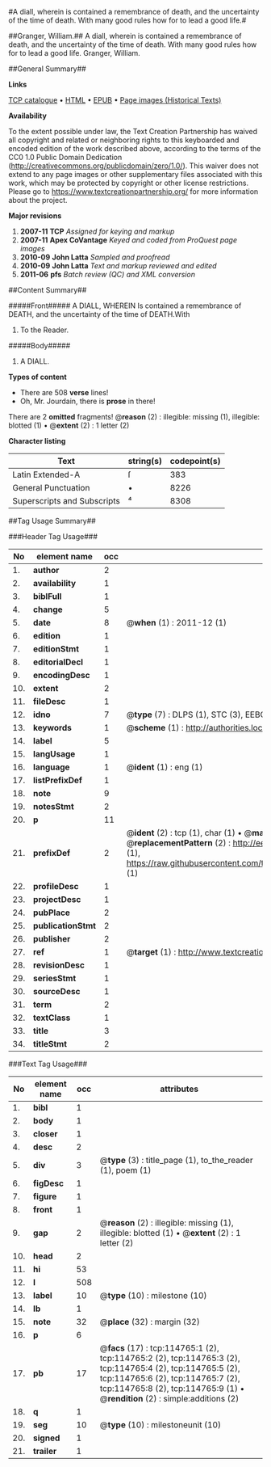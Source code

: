 #A diall, wherein is contained a remembrance of death, and the uncertainty of the time of death. With many good rules how for to lead a good life.#

##Granger, William.##
A diall, wherein is contained a remembrance of death, and the uncertainty of the time of death. With many good rules how for to lead a good life.
Granger, William.

##General Summary##

**Links**

[TCP catalogue](http://www.ota.ox.ac.uk/tcp/)  • 
[HTML](http://tei.it.ox.ac.uk/tcp/Texts-HTML/free/A85/A85528.html)  • 
[EPUB](http://tei.it.ox.ac.uk/tcp/Texts-EPUB/free/A85/A85528.epub) • 
[Page images (Historical Texts)](https://historicaltexts.jisc.ac.uk/eebo-99862601e)

**Availability**

To the extent possible under law, the Text Creation Partnership has waived all copyright and related or neighboring rights to this keyboarded and encoded edition of the work described above, according to the terms of the CC0 1.0 Public Domain Dedication (http://creativecommons.org/publicdomain/zero/1.0/). This waiver does not extend to any page images or other supplementary files associated with this work, which may be protected by copyright or other license restrictions. Please go to https://www.textcreationpartnership.org/ for more information about the project.

**Major revisions**

1. __2007-11__ __TCP__ *Assigned for keying and markup*
1. __2007-11__ __Apex CoVantage__ *Keyed and coded from ProQuest page images*
1. __2010-09__ __John Latta__ *Sampled and proofread*
1. __2010-09__ __John Latta__ *Text and markup reviewed and edited*
1. __2011-06__ __pfs__ *Batch review (QC) and XML conversion*

##Content Summary##

#####Front#####
A DIALL, WHEREIN Is contained a remembrance of DEATH, and the uncertainty of the time of DEATH.With 
1. To the Reader.

#####Body#####

1. A DIALL.

**Types of content**

  * There are 508 **verse** lines!
  * Oh, Mr. Jourdain, there is **prose** in there!

There are 2 **omitted** fragments! 
 @__reason__ (2) : illegible: missing (1), illegible: blotted (1)  •  @__extent__ (2) : 1 letter (2)

**Character listing**


|Text|string(s)|codepoint(s)|
|---|---|---|
|Latin Extended-A|ſ|383|
|General Punctuation|•|8226|
|Superscripts             and Subscripts|⁴|8308|

##Tag Usage Summary##

###Header Tag Usage###

|No|element name|occ|attributes|
|---|---|---|---|
|1.|__author__|2||
|2.|__availability__|1||
|3.|__biblFull__|1||
|4.|__change__|5||
|5.|__date__|8| @__when__ (1) : 2011-12 (1)|
|6.|__edition__|1||
|7.|__editionStmt__|1||
|8.|__editorialDecl__|1||
|9.|__encodingDesc__|1||
|10.|__extent__|2||
|11.|__fileDesc__|1||
|12.|__idno__|7| @__type__ (7) : DLPS (1), STC (3), EEBO-CITATION (1), PROQUEST (1), VID (1)|
|13.|__keywords__|1| @__scheme__ (1) : http://authorities.loc.gov/ (1)|
|14.|__label__|5||
|15.|__langUsage__|1||
|16.|__language__|1| @__ident__ (1) : eng (1)|
|17.|__listPrefixDef__|1||
|18.|__note__|9||
|19.|__notesStmt__|2||
|20.|__p__|11||
|21.|__prefixDef__|2| @__ident__ (2) : tcp (1), char (1)  •  @__matchPattern__ (2) : ([0-9\-]+):([0-9IVX]+) (1), (.+) (1)  •  @__replacementPattern__ (2) : http://eebo.chadwyck.com/downloadtiff?vid=$1&page=$2 (1), https://raw.githubusercontent.com/textcreationpartnership/Texts/master/tcpchars.xml#$1 (1)|
|22.|__profileDesc__|1||
|23.|__projectDesc__|1||
|24.|__pubPlace__|2||
|25.|__publicationStmt__|2||
|26.|__publisher__|2||
|27.|__ref__|1| @__target__ (1) : http://www.textcreationpartnership.org/docs/. (1)|
|28.|__revisionDesc__|1||
|29.|__seriesStmt__|1||
|30.|__sourceDesc__|1||
|31.|__term__|2||
|32.|__textClass__|1||
|33.|__title__|3||
|34.|__titleStmt__|2||


###Text Tag Usage###

|No|element name|occ|attributes|
|---|---|---|---|
|1.|__bibl__|1||
|2.|__body__|1||
|3.|__closer__|1||
|4.|__desc__|2||
|5.|__div__|3| @__type__ (3) : title_page (1), to_the_reader (1), poem (1)|
|6.|__figDesc__|1||
|7.|__figure__|1||
|8.|__front__|1||
|9.|__gap__|2| @__reason__ (2) : illegible: missing (1), illegible: blotted (1)  •  @__extent__ (2) : 1 letter (2)|
|10.|__head__|2||
|11.|__hi__|53||
|12.|__l__|508||
|13.|__label__|10| @__type__ (10) : milestone (10)|
|14.|__lb__|1||
|15.|__note__|32| @__place__ (32) : margin (32)|
|16.|__p__|6||
|17.|__pb__|17| @__facs__ (17) : tcp:114765:1 (2), tcp:114765:2 (2), tcp:114765:3 (2), tcp:114765:4 (2), tcp:114765:5 (2), tcp:114765:6 (2), tcp:114765:7 (2), tcp:114765:8 (2), tcp:114765:9 (1)  •  @__rendition__ (2) : simple:additions (2)|
|18.|__q__|1||
|19.|__seg__|10| @__type__ (10) : milestoneunit (10)|
|20.|__signed__|1||
|21.|__trailer__|1||

